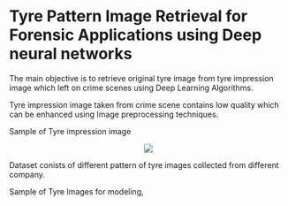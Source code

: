 # Tyre Pattern Image Retrieval for Forensic Applications using Deep neural networks
The main objective is to retrieve original tyre image from tyre impression image which left on crime scenes using Deep Learning Algorithms.

Tyre impression image taken from crime scene contains low quality which can be enhanced using Image preprocessing techniques.

Sample of Tyre impression image

<p align="center">
  <img src="https://user-images.githubusercontent.com/78950806/182676929-55b0dd73-2975-461c-959a-b09c19999d7a.jpeg"/>
</p>

Dataset conists of different pattern of tyre images collected from different company. 

Sample of Tyre Images for modeling,

